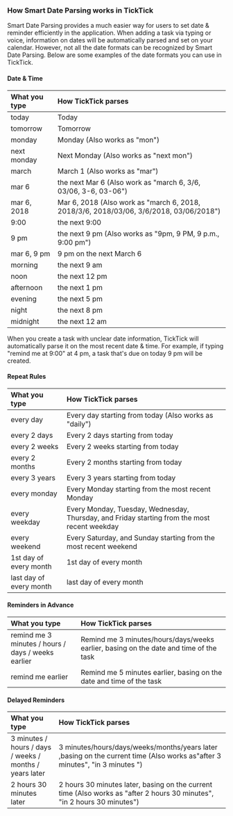 ### How Smart Date Parsing works in TickTick

Smart Date Parsing provides a much easier way for users to set date & reminder efficiently in the application. When adding a task via typing or voice, information on dates will be automatically parsed and set on your calendar. However, not all the date formats can be recognized by Smart Date Parsing. Below are some examples of the date formats you can use in TickTick.

#### Date & Time

| What you type | How TickTick parses |
| :--- | :--- |
| today | Today |
| tomorrow | Tomorrow |
| monday | Monday \(Also works as "mon"\) |
| next monday | Next Monday \(Also works as "next mon"\) |
| march | March 1 \(Also works as "mar"\) |
| mar 6 | the next Mar 6 \(Also work as "march 6, 3/6, 03/06, 3-6, 03-06"\) |
| mar 6, 2018 | Mar 6, 2018 \(Also work as "march 6, 2018, 2018/3/6, 2018/03/06, 3/6/2018, 03/06/2018"\) |
| 9:00 | the next 9:00 |
| 9 pm | the next 9 pm \(Also works as "9pm, 9 PM, 9 p.m., 9:00 pm"\) |
| mar 6, 9 pm | 9 pm on the next March 6 |
| morning | the next 9 am |
| noon | the next 12 pm |
| afternoon | the next 1 pm |
| evening | the next 5 pm |
| night | the next 8 pm |
| midnight | the next 12 am |

When you create a task with unclear date information, TickTick will automatically parse it on the most recent date & time. For example, if typing "remind me at 9:00" at 4 pm, a task that's due on today 9 pm will be created.

#### Repeat Rules

| What you type | How TickTick parses |
| :--- | :--- |
| every day | Every day starting from today \(Also works as "daily"\) |
| every 2 days | Every 2 days starting from today |
| every 2 weeks | Every 2 weeks starting from today |
| every 2 months | Every 2 months starting from today |
| every 3 years | Every 3 years starting from today |
| every monday | Every Monday starting from the most recent Monday |
| every weekday | Every Monday, Tuesday, Wednesday, Thursday, and Friday starting from the most recent weekday |
| every weekend | Every Saturday, and Sunday starting from the most recent weekend |
| 1st day of every month | 1st day of every month |
| last day of every month | last day of every month |

#### Reminders in Advance

| What you type | How TickTick parses |
| :--- | :--- |
| remind me 3 minutes / hours / days / weeks earlier | Remind me 3 minutes/hours/days/weeks earlier, basing on the date and time of the task |
| remind me earlier | Remind me 5 minutes earlier, basing on the date and time of the task |

#### Delayed Reminders

| What you type | How TickTick parses |
| :--- | :--- |
| 3 minutes / hours / days / weeks / months / years later | 3 minutes/hours/days/weeks/months/years later ,basing on the current time \(Also works as"after 3 minutes", "in 3 minutes "\) |
| 2 hours 30 minutes later | 2 hours 30 minutes later, basing on the current time \(Also works as "after 2 hours 30 minutes", "in 2 hours 30 minutes"\) |




